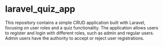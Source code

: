 # laravel_quiz_app
This repository contains a simple CRUD application built with Laravel, focusing on user roles and a quiz functionality. The application allows users to register and login with different roles, such as admin and regular users. Admin users have the authority to accept or reject user registrations.
